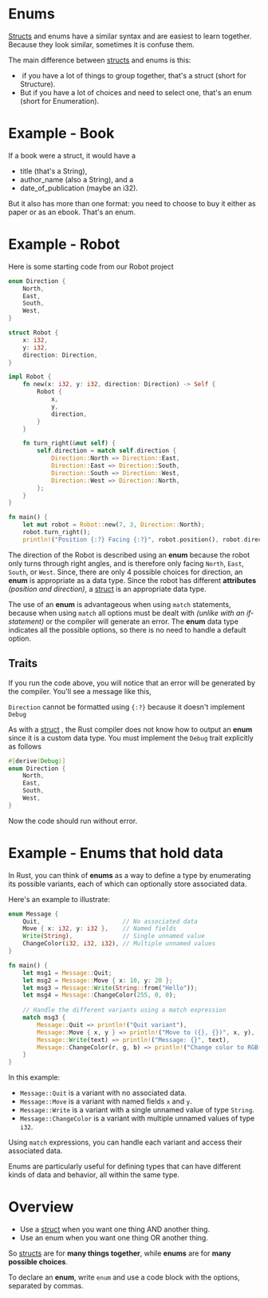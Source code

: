 # Enums

[Structs](/notes/07-structs/structs.md) and enums have a similar syntax and are easiest to learn together.  Because they look similar, sometimes it is confuse them.

The main difference between [structs](/notes/07-structs/structs.md)  and enums is this:

-  if you have a lot of things to group together, that's a struct (short for Structure).
- But if you have a lot of choices and need to select one, that's an enum (short for Enumeration).

# Example - Book

If a book were a struct, it would have a

- title (that's a String),
- author_name (also a String), and a
- date_of_publication (maybe an i32).

But it also has more than one format: you need to choose to buy it either as paper or as an ebook. That's an enum.

# Example - Robot

Here is some starting code from our Robot project

```rust
enum Direction {
    North,
    East,
    South,
    West,
}

struct Robot {
    x: i32,
    y: i32,
    direction: Direction,
}

impl Robot {
    fn new(x: i32, y: i32, direction: Direction) -> Self {
        Robot {
            x,
            y,
            direction,
        }
    }

    fn turn_right(&mut self) {
        self.direction = match self.direction {
            Direction::North => Direction::East,
            Direction::East => Direction::South,
            Direction::South => Direction::West,
            Direction::West => Direction::North,
        };
    }
}

fn main() {
    let mut robot = Robot::new(7, 3, Direction::North);
    robot.turn_right();
    println!("Position {:?} Facing {:?}", robot.position(), robot.direction());
```

The direction of the Robot is described using an **enum** because the robot only turns through right angles, and is therefore only facing `North`, `East`, `South`, or `West`. Since, there are only 4 possible choices for direction, an **enum** is appropriate as a data type.  Since the robot has different **attributes** _(position and direction)_, a  [struct](/notes/07-structs/structs.md) is an appropriate data type.

The use of an **enum** is advantageous when using `match` statements, because when using `match` all options must be dealt with _(unlike with an if-statement)_ or the compiler will generate an error. The **enum** data type indicates all the possible options, so there is no need to handle a default option.

## Traits

If you run the code above, you will notice that an error will be generated by the compiler.  You'll see a message like this,

`Direction` cannot be formatted using `{:?}` because it doesn't implement `Debug`

As with a [struct](/notes/07-structs/structs.md) , the Rust compiler does not know how to output an **enum** since it is a custom data type.  You must implement the `Debug` trait explicitly as follows

```rust
#[derive(Debug)]
enum Direction {
    North,
    East,
    South,
    West,
}
```

Now the code should run without error.

# Example - Enums that hold data

In Rust, you can think of **enums** as a way to define a type by enumerating its possible variants, each of which can optionally store associated data.

Here's an example to illustrate:

```rust
enum Message {
    Quit,                       // No associated data
    Move { x: i32, y: i32 },    // Named fields
    Write(String),              // Single unnamed value
    ChangeColor(i32, i32, i32), // Multiple unnamed values
}

fn main() {
    let msg1 = Message::Quit;
    let msg2 = Message::Move { x: 10, y: 20 };
    let msg3 = Message::Write(String::from("Hello"));
    let msg4 = Message::ChangeColor(255, 0, 0);
    
    // Handle the different variants using a match expression
    match msg3 {
        Message::Quit => println!("Quit variant"),
        Message::Move { x, y } => println!("Move to ({}, {})", x, y),
        Message::Write(text) => println!("Message: {}", text),
        Message::ChangeColor(r, g, b) => println!("Change color to RGB({}, {}, {})", r, g, b),
    }
}
```

In this example:
- `Message::Quit` is a variant with no associated data.
- `Message::Move` is a variant with named fields `x` and `y`.
- `Message::Write` is a variant with a single unnamed value of type `String`.
- `Message::ChangeColor` is a variant with multiple unnamed values of type `i32`.

Using `match` expressions, you can handle each variant and access their associated data.

Enums are particularly useful for defining types that can have different kinds of data and behavior, all within the same type.

# Overview

- Use a [struct](/notes/07-structs/structs.md)  when you want one thing AND another thing.
- Use an enum when you want one thing OR another thing.

So [structs](/notes/07-structs/structs.md)  are for **many things together**, while **enums** are for **many possible choices**.

To declare an **enum**, write `enum` and use a code block with the options, separated by commas.